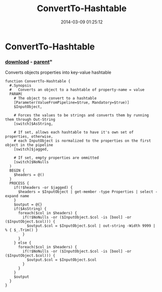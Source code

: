 ﻿---
pid:            4968
parent:         1568
children:       
poster:         Joel Bennett
title:          ConvertTo-Hashtable
date:           2014-03-09 01:25:12
format:         posh
---

# ConvertTo-Hashtable

### [download](4968.ps1) - [parent](1568.md)"

Converts objects properties into key-value hashtable

```posh
function ConvertTo-Hashtable {
  #.Synopsis
  #   Converts an object to a hashtable of property-name = value 
  PARAM(
    # The object to convert to a hashtable
    [Parameter(ValueFromPipeline=$true, Mandatory=$true)]
    $InputObject,

    # Forces the values to be strings and converts them by running them through Out-String
    [switch]$AsString,  

    # If set, allows each hashtable to have it's own set of properties, otherwise, 
    # each InputObject is normalized to the properties on the first object in the pipeline
    [switch]$jagged,

    # If set, empty properties are ommitted
    [switch]$NoNulls
  )
  BEGIN { 
    $headers = @() 
  }
  PROCESS {
    if(!$headers -or $jagged) {
      $headers = $InputObject | get-member -type Properties | select -expand name
    }
    $output = @{}
    if($AsString) {
      foreach($col in $headers) {
        if(!$NoNulls -or ($InputObject.$col -is [bool] -or ($InputObject.$col))) {
          $output.$col = $InputObject.$col | out-string -Width 9999 | % { $_.Trim() }
        }
      }
    } else {
      foreach($col in $headers) {
        if(!$NoNulls -or ($InputObject.$col -is [bool] -or ($InputObject.$col))) {
          $output.$col = $InputObject.$col
        }
      }
    }
    $output
  }
}
```
